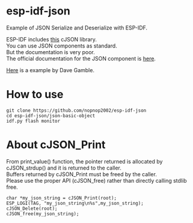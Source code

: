 # esp-idf-json
Example of JSON Serialize and Deserialize with ESP-IDF.


ESP-IDF includes [this](https://github.com/DaveGamble/cJSON) cJSON library.   
You can use JSON components as standard.   
But the documentation is very poor.   
The official documentation for the JSON component is [here](https://github.com/espressif/esp-idf/tree/master/components/json/README).

[Here](https://github.com/DaveGamble/cJSON/blob/master/tests/readme_examples.c) is a example by Dave Gamble.

# How to use
```
git clone https://github.com/nopnop2002/esp-idf-json
cd esp-idf-json/json-basic-object
idf.py flash monitor
```

# About cJSON_Print
From print_value() function, the pointer returned is allocated by cJSON_strdup()  and it is returned to the caller.   
Buffers returned by cJSON_Print must be freed by the caller.   
Please use the proper API (cJSON_free) rather than directly calling stdlib free.   

```
char *my_json_string = cJSON_Print(root);
ESP_LOGI(TAG, "my_json_string\n%s",my_json_string);
cJSON_Delete(root);
cJSON_free(my_json_string);
```
